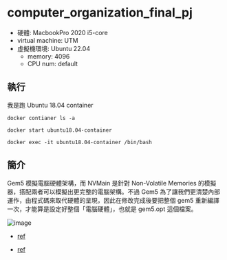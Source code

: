 # computer_organization_final_pj

- 硬體: MacbookPro 2020 i5-core
- virtual machine: UTM
- 虛擬機環境: Ubuntu 22.04
  - memory: 4096
  - CPU num: default

## 執行
我是跑 Ubuntu 18.04 container

```
docker contianer ls -a
```
```
docker start ubuntu18.04-container
```
```
docker exec -it ubuntu18.04-container /bin/bash
```

## 簡介
Gem5 模擬電腦硬體架構，而 NVMain 是針對 Non-Volatile Memories 的模擬器，搭配兩者可以模擬出更完整的電腦架構。不過 Gem5 為了讓我們更清楚內部運作，由程式碼來取代硬體的呈現，因此在修改完成後要把整個 gem5 重新編譯一次，才能算是設定好整個「電腦硬體」，也就是 gem5.opt 這個檔案。



![image](https://github.com/ki225/computer_organization_final_pj/assets/123147937/d0815bf2-aa70-4ae9-a728-7e1ad7d8de9b)


- [ref](https://skywf.blog.csdn.net/article/details/104628839?spm=1001.2101.3001.6650.1&utm_medium=distribute.pc_relevant.none-task-blog-2%7Edefault%7ECTRLIST%7ERate-1-104628839-blog-80803833.235%5Ev43%5Econtrol&depth_1-utm_source=distribute.pc_relevant.none-task-blog-2%7Edefault%7ECTRLIST%7ERate-1-104628839-blog-80803833.235%5Ev43%5Econtrol&utm_relevant_index=2&ydreferer=aHR0cHM6Ly9ibG9nLmNzZG4ubmV0L3FxXzE3NjE0Mjk3L2FydGljbGUvZGV0YWlscy84MDgwMzgzMw%3D%3D)

- [ref](https://blog.csdn.net/qq_46675545/article/details/128103618)
